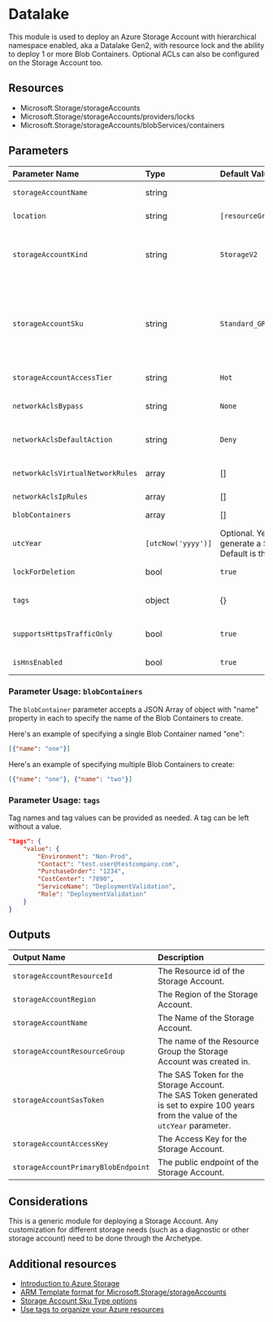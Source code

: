 # Datalake

This module is used to deploy an Azure Storage Account with hierarchical namespace enabled, aka a Datalake Gen2, with resource lock and the ability to deploy 1 or more Blob Containers. Optional ACLs can also be configured on the Storage Account too.

## Resources

- Microsoft.Storage/storageAccounts
- Microsoft.Storage/storageAccounts/providers/locks
- Microsoft.Storage/storageAccounts/blobServices/containers

## Parameters

| Parameter Name | Type | Default Value | Possible values | Description |
| :-             | :-   | :-            | :-              | :-          |
| `storageAccountName` | string | | | Required. Name of the Storage account.
| `location` | string | `[resourceGroup().location]` | | Optional. Location for all resources.
| `storageAccountKind` | string | `StorageV2` | Storage, StorageV2, BlobStorage, FileStorage, BlockBlobStorage | Optional. Type of Storage Account to create.
| `storageAccountSku` | string | `Standard_GRS` | Standard_LRS, Standard_GRS, Standard_RAGRS, Standard_ZRS, Premium_LRS, Premium_ZRS, Standard_GZRS, Standard_RAGZRS | Optional. Storage Account Sku Name.
| `storageAccountAccessTier` | string | `Hot` | Hot, Cool | Optional. Storage Account Access Tier.
| `networkAclsBypass` | string | `None` | None, Logging, Metrics, AzureServices | Optional. Specifies whether traffic is bypassed for Logging/Metrics/AzureServices.
| `networkAclsDefaultAction` | string | `Deny` | Deny, Allow | Optional. Specifies the default action of allow or deny when no other rules match.
| `networkAclsVirtualNetworkRules` | array | [] | | Optional. Sets the virtual network rules, like resource ID of a subnet.
| `networkAclsIpRules` | array | [] | | Optional. Sets the IP rules.
| `blobContainers` | array | [] | | Optional. Blob containers to create.
| `utcYear` | `[utcNow('yyyy')]` | Optional. Year data used to generate a SAS token. Default is the current year.
| `lockForDeletion` | bool | `true` | | Optional. Switch to lock Virtual Network Gateway from deletion.
| `tags` | object | {} | Complex structure, see below. | Optional. Tags of the Virtual Network Gateway resource.
| `supportsHttpsTrafficOnly` | bool | `true` | | Optional. Allows https traffic only to storage service if sets to true. Default is true.
| `isHnsEnabled` | bool | `true` | | Required true for Datalake Gen2.

### Parameter Usage: `blobContainers`

The `blobContainer` parameter accepts a JSON Array of object with "name" property in each to specify the name of the Blob Containers to create.

Here's an example of specifying a single Blob Container named "one":

```json
[{"name": "one"}]
```

Here's an example of specifying multiple Blob Containers to create:

```json
[{"name": "one"}, {"name": "two"}]
```

### Parameter Usage: `tags`

Tag names and tag values can be provided as needed. A tag can be left without a value.

```json
"tags": {
    "value": {
        "Environment": "Non-Prod",
        "Contact": "test.user@testcompany.com",
        "PurchaseOrder": "1234",
        "CostCenter": "7890",
        "ServiceName": "DeploymentValidation",
        "Role": "DeploymentValidation"
    }
}
```

## Outputs

| Output Name | Description |
| :- | :- |
| `storageAccountResourceId` | The Resource id of the Storage Account.
| `storageAccountRegion` | The Region of the Storage Account. |
| `storageAccountName` | The Name of the Storage Account.
| `storageAccountResourceGroup` | The name of the Resource Group the Storage Account was created in.
| `storageAccountSasToken` | The SAS Token for the Storage Account.<br/>The SAS Token generated is set to expire 100 years from the value of the `utcYear` parameter.
| `storageAccountAccessKey` | The Access Key for the Storage Account.
| `storageAccountPrimaryBlobEndpoint` | The public endpoint of the Storage Account. |

## Considerations

This is a generic module for deploying a Storage Account. Any customization for different storage needs (such as a diagnostic or other storage account) need to be done through the Archetype.

## Additional resources

- [Introduction to Azure Storage](https://docs.microsoft.com/en-us/azure/storage/common/storage-introduction)
- [ARM Template format for Microsoft.Storage/storageAccounts](https://docs.microsoft.com/en-us/azure/templates/microsoft.storage/2018-07-01/storageaccounts)
- [Storage Account Sku Type options](https://docs.microsoft.com/en-us/dotnet/api/microsoft.azure.management.storage.fluent.storageaccountskutype?view=azure-dotnet)
- [Use tags to organize your Azure resources](https://docs.microsoft.com/en-us/azure/azure-resource-manager/resource-group-using-tags)
